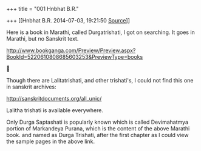 +++
title = "001 Hnbhat B.R."

+++
[[Hnbhat B.R.	2014-07-03, 19:21:50 [Source](https://groups.google.com/g/samskrita/c/2VF3Py4A_EE)]]



Here is a book in Marathi, called Durgatrishati, I got on searching. It goes in Marathi, but no Sanskrit text.



<http://www.bookganga.com/Preview/Preview.aspx?BookId=5220610808685603253&PreviewType=books>





  
  



Though there are Lalitatrishati, and other trishati's, I could not find this one in sanskrit archives:

  

<http://sanskritdocuments.org/all_unic/>

  

Lalitha trishati is available everywhere.

  

Only Durga Saptashati is popularly known which is called Devimahatmya portion of Markandeya Purana, which is the content of the above Marathi book. and named as Durga Trishati, after the first chapter as I could view the sample pages in the above link.

  



  

